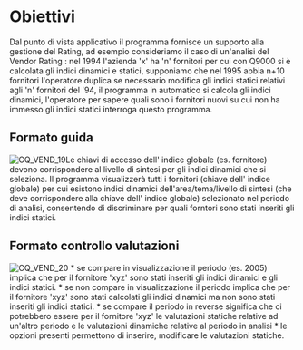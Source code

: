 # Obiettivi
Dal punto di vista applicativo il programma fornisce un supporto alla gestione del Rating, ad esempio consideriamo il caso di un'analisi del Vendor Rating :  nel 1994 l'azienda 'x' ha 'n' fornitori per cui con Q9000 si è  calcolata gli indici dinamici e statici, supponiamo che nel 1995 abbia n+10 fornitori l'operatore duplica se necessario modifica gli indici statici relativi agli 'n' fornitori del '94, il programma in automatico si calcola gli indici dinamici, l'operatore per sapere quali sono i fornitori nuovi su cui non ha immesso gli indici statici interroga questo programma.

## Formato guida
![CQ_VEND_19](https://doc.smeup.com/immagini/MBDOC_OGG-P_CQVR80/CQ_VEND_19.png)Le chiavi di accesso dell' indice globale (es. fornitore) devono corrispondere al livello di sintesi per gli indici dinamici che si seleziona. Il programma visualizzerà tutti i fornitori  (chiave dell' indice globale) per cui esistono indici dinamici dell'area/tema/livello di sintesi (che deve corrispondere alla chiave dell' indice globale) selezionato nel periodo di analisi, consentendo di discriminare per quali forntori sono stati inseriti gli indici statici.

## Formato controllo valutazioni
![CQ_VEND_20](https://doc.smeup.com/immagini/MBDOC_OGG-P_CQVR80/CQ_VEND_20.png)
 \* se compare in visualizzazione il periodo (es. 2005) implica che per il fornitore 'xyz' sono stati inseriti gli indici dinamici e gli indici statici.
 \* se non compare in visualizzazione il periodo  implica che per il fornitore 'xyz' sono stati calcolati gli indici dinamici ma non sono stati inseriti gli indici statici.
 \* se compare il periodo in reverse significa che ci potrebbero essere per il fornitore 'xyz' le valutazioni statiche relative ad un'altro periodo e le valutazioni dinamiche relative al periodo in analisi
 \* le opzioni presenti permettono di inserire, modificare le valutazioni statiche.

